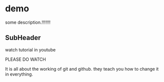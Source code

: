 # demo

some description.!!!!!!!

## SubHeader

watch tutorial in youtube

PLEASE DO WATCH

It is all about the working of git and github. they teach you how to change it in everything.

